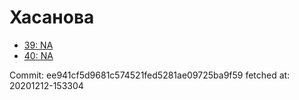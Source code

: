 # Хасанова
- [39: NA](39.md)
- [40: NA](40.md)

Commit: ee941cf5d9681c574521fed5281ae09725ba9f59
 fetched at: 20201212-153304
